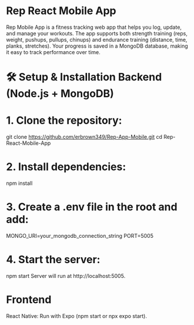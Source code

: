 #  Rep React Mobile App

Rep Mobile App is a fitness tracking web app that helps you log, update, and manage your workouts. The app supports both strength training (reps, weight, pushups, pullups, chinups) and endurance training (distance, time, planks, stretches). Your progress is saved in a MongoDB database, making it easy to track performance over time.


#  🛠️ Setup & Installation Backend (Node.js + MongoDB) 

# 1. Clone the repository:
  git clone https://github.com/erbrown349/Rep-App-Mobile.git
  cd Rep-React-Mobile-App 
  
# 2. Install dependencies:
  npm install 
  
# 3. Create a .env file in the root and add:
  MONGO_URI=your_mongodb_connection_string
  PORT=5005 

# 4. Start the server:
  npm start 
  Server will run at http://localhost:5005. 

# Frontend 
  React Native: Run with Expo (npm start or npx expo start).  

  

  
